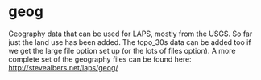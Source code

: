 # geog
Geography data that can be used for LAPS, mostly from the USGS. So far just the land use has been added. The topo_30s data can be added too if we get the large file option set up (or the lots of files option). A more complete set of the geography files can be found here: http://stevealbers.net/laps/geog/
